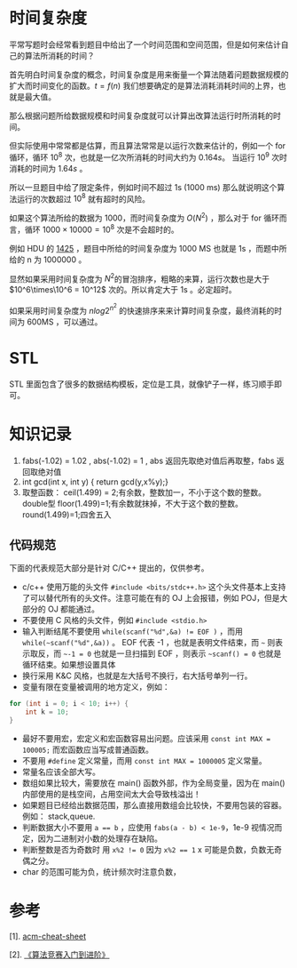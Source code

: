 # 时间复杂度

平常写题时会经常看到题目中给出了一个时间范围和空间范围，但是如何来估计自己的算法所消耗的时间？

首先明白时间复杂度的概念，时间复杂度是用来衡量一个算法随着问题数据规模的扩大而时间变化的函数。$t = f(n)$ 我们想要确定的是算法消耗消耗时间的上界，也就是最大值。

那么根据问题所给数据规模和时间复杂度就可以计算出改算法运行时所消耗的时间。

但实际使用中常常都是估算，而且算法常常是以运行次数来估计的，例如一个 for 循环，循环 $10^8$ 次，也就是一亿次所消耗的时间大约为 $0.164s$。 当运行 $10^9$ 次时消耗的时间为 $1.64s$ 。

所以一旦题目中给了限定条件，例如时间不超过 1s (1000 ms) 那么就说明这个算法运行的次数超过 $10^8$ 就有超时的风险。

如果这个算法所给的数据为 1000，而时间复杂度为 $O(N^2)$ ，那么对于 for 循环而言，循环 $1000\times10000=10^8$ 次是不会超时的。 

例如 HDU 的 [1425](http://acm.hdu.edu.cn/showproblem.php?pid=1425) ，题目中所给的时间复杂度为 1000 MS 也就是 1s ，而题中所给的 n 为 1000000 。 

显然如果采用时间复杂度为 $N^2$的冒泡排序，粗略的来算，运行次数也是大于 $10^6\times\10^6 = 10^12$ 次的。所以肯定大于 1s 。必定超时。

如果采用时间复杂度为 $nlog2^{n^2}$ 的快速排序来来计算时间复杂度，最终消耗的时间为 600MS ，可以通过。

# STL

STL 里面包含了很多的数据结构模板，定位是工具，就像铲子一样，练习顺手即可。



# 知识记录

1. fabs(-1.02) = 1.02 , abs(-1.02) = 1 , abs 返回先取绝对值后再取整，fabs 返回取绝对值
2. int gcd(int x, int y) { return gcd(y,x%y);}
3.  取整函数：
 ceil(1.499) = 2;有余数，整数加一，不小于这个数的整数。double型
 floor(1.499)=1;有余数就抹掉，不大于这个数的整数。
 round(1.499)=1;四舍五入

## 代码规范

下面的代表规范大部分是针对 C/C++ 提出的，仅供参考。

* c/c++ 使用万能的头文件 `#include <bits/stdc++.h>` 这个头文件基本上支持了可以替代所有的头文件。注意可能在有的 OJ 上会报错，例如 POJ，但是大部分的 OJ 都能通过。
* 不要使用 C 风格的头文件，例如 `#include <stdio.h>`
* 输入判断结尾不要使用 `while(scanf("%d",&a) != EOF )` ，而用 `while(~scanf("%d",&a))` 。 EOF 代表 -1 ，也就是表明文件结束，而 `~` 则表示取反，而 `~-1 = 0` 也就是一旦扫描到 EOF ，则表示 `~scanf() = 0` 也就是循环结束。如果想设置具体
* 换行采用 K&C 风格，也就是左大括号不换行，右大括号单列一行。
* 变量有限在变量被调用的地方定义，例如：

```cpp
for (int i = 0; i < 10; i++) {
    int k = 10;
}
```
* 最好不要用宏，宏定义和宏函数容易出问题。应该采用 `const int MAX = 100005;` 而宏函数应当写成普通函数。
* 不要用 `#define` 定义常量，而用 `const int MAX = 1000005` 定义常量。 
* 常量名应该全部大写。
* 数组如果比较大，需要放在 main() 函数外部，作为全局变量，因为在 main() 内部使用的是栈空间，占用空间太大会导致栈溢出！
* 如果题目已经给出数据范围，那么直接用数组会比较快，不要用包装的容器。例如： stack,queue.
* 判断数据大小不要用  `a == b` ，应使用 `fabs(a - b) < 1e-9`，1e-9 视情况而定，因为二进制对小数的处理存在缺陷。
* 判断整数是否为奇数时 用 `x%2 != 0` 因为 `x%2 == 1` x 可能是负数，负数无奇偶之分。
* char 的范围可能为负，统计频次时注意负数，

# 参考

[1]. [acm-cheat-sheet](https://github.com/soulmachine/acm-cheat-sheet)

[2]. [《算法竞赛入门到进阶》](https://book.douban.com/subject/34465629/)






